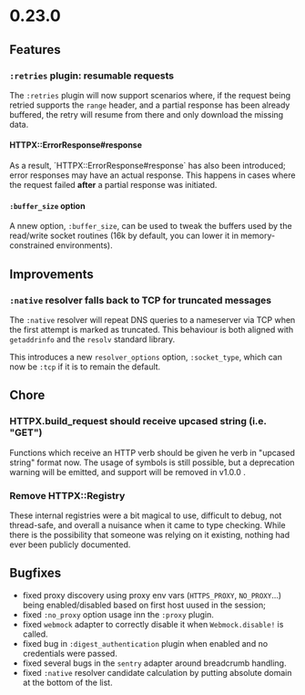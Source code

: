 # 0.23.0

## Features

### `:retries` plugin: resumable requests

The `:retries` plugin will now support scenarios where, if the request being retried supports the `range` header, and a partial response has been already buffered, the retry will resume from there and only download the missing data.

#### HTTPX::ErrorResponse#response

As a result, ´HTTPX::ErrorResponse#response` has also been introduced; error responses may have an actual response. This happens in cases where the request failed **after** a partial response was initiated.

#### `:buffer_size` option

A nnew option, `:buffer_size`, can be used to tweak the buffers used by the read/write socket routines (16k by default, you can lower it in memory-constrained environments).

## Improvements

### `:native` resolver falls back to TCP for truncated messages

The `:native` resolver will repeat DNS queries to a nameserver via TCP when the first attempt is marked as truncated. This behaviour is both aligned with `getaddrinfo` and the `resolv` standard library.

This introduces a new `resolver_options` option, `:socket_type`, which can now be `:tcp` if it is to remain the default.

## Chore

### HTTPX.build_request should receive upcased string (i.e. "GET")

Functions which receive an HTTP verb should be given he verb in "upcased string" format now. The usage of symbols is still possible, but a deprecation warning will be emitted, and support will be removed in v1.0.0 .

### Remove HTTPX::Registry

These internal registries were a bit magical to use, difficult to debug, not thread-safe, and overall a nuisance when it came to type checking. While there is the possibility that someone was relying on it existing, nothing had ever been publicly documented.

## Bugfixes

* fixed proxy discovery using proxy env vars (`HTTPS_PROXY`, `NO_PROXY`...) being enabled/disabled based on first host uused in the session;
* fixed `:no_proxy` option usage inn the `:proxy` plugin.
* fixed `webmock` adapter to correctly disable it when `Webmock.disable!` is called.
* fixed bug in `:digest_authentication` plugin when enabled and no credentials were passed.
* fixed several bugs in the `sentry` adapter around breadcrumb handling.
* fixed `:native` resolver candidate calculation by putting absolute domain at the bottom of the list.
